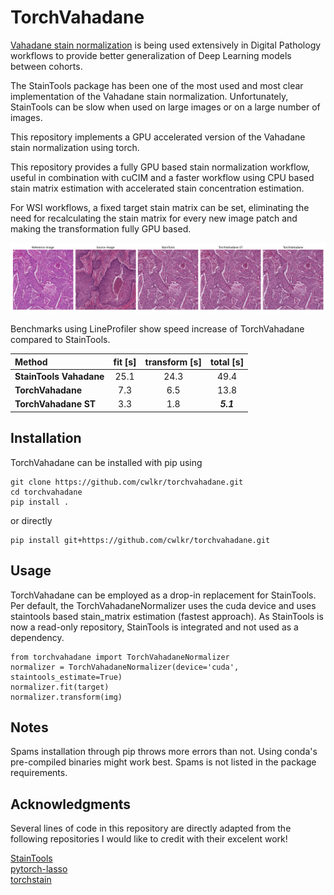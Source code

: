 # TorchVahadane

[Vahadane stain normalization](https://ieeexplore.ieee.org/document/7460968) is being used extensively in Digital Pathology workflows to provide better generalization of Deep Learning models between cohorts.

The StainTools package has been one of the most used and most clear implementation of the Vahadane stain normalization.
Unfortunately, StainTools can be slow when used on large images or on a large number of images.

This repository implements a GPU accelerated version of the Vahadane stain normalization using torch.

This repository provides a fully GPU based stain normalization workflow, useful in combination with cuCIM and a faster workflow using CPU based stain matrix estimation with accelerated stain concentration estimation.

For WSI workflows, a fixed target stain matrix can be set, eliminating the need for recalculating the stain matrix for every new image patch and making the transformation fully GPU based.

![Screenshot](example_images/fig.png)

Benchmarks using LineProfiler show speed increase of TorchVahadane compared to StainTools.

Method| fit [s] | transform  [s] | total  [s]
| :--- | :---: | :---: | :---:
**StainTools Vahadane**| 25.1 | 24.3 | 49.4
**TorchVahadane** | 7.3 | 6.5 | 13.8
**TorchVahadane ST**| 3.3 | 1.8 |  ***5.1***


## Installation
TorchVahadane can be installed with pip using

```
git clone https://github.com/cwlkr/torchvahadane.git
cd torchvahadane
pip install .
```

or directly

```
pip install git+https://github.com/cwlkr/torchvahadane.git
```

## Usage

TorchVahadane can be employed as a drop-in replacement for StainTools.
Per default, the TorchVahadaneNormalizer uses the cuda device and uses staintools based stain_matrix estimation (fastest approach).
As StainTools is now a read-only repository, StainTools is integrated and not used as a dependency.

```
from torchvahadane import TorchVahadaneNormalizer
normalizer = TorchVahadaneNormalizer(device='cuda', staintools_estimate=True)
normalizer.fit(target)
normalizer.transform(img)
```

## Notes
Spams installation through pip throws more errors than not. Using conda's pre-compiled binaries might work best.
Spams is not listed in the package requirements.

## Acknowledgments

Several lines of code in this repository are directly adapted from the following repositories I would like to credit with their excelent work!

[StainTools](https://github.com/Peter554/StainTools)    
[pytorch-lasso](https://github.com/rfeinman/pytorch-lasso)  
[torchstain](https://github.com/EIDOSLAB/torchstain)
